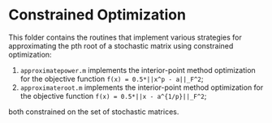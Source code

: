 # Constrained Optimization

This folder contains the routines that implement various strategies for 
approximating the pth root of a stochastic matrix using constrained 
optimization:
1. `approximatepower.m` implements the interior-point method optimization
for the objective function `f(x) = 0.5*||x^p - a||_F^2`;
2. `approximateroot.m` implements the interior-point method optimization
for the objective function `f(x) = 0.5*||x - a^{1/p}||_F^2`;

both constrained on the set of stochastic matrices.


